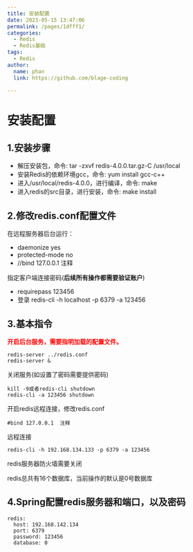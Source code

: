 ```yaml
---
title: 安装配置
date: 2023-05-15 13:47:06
permalink: /pages/1dfff1/
categories: 
  - Redis
  - Redis基础
tags: 
  - Redis
author: 
  name: phan
  link: https://github.com/blage-coding

---
```

# 安装配置

## 1.安装步骤

- 解压安装包，命令: tar -zxvf redis-4.0.0.tar.gz-C /usr/local
- 安装Redis的依赖环境gcc，命令: yum install gcc-c++
- 进入/usr/local/redis-4.0.0，进行编译，命令: make
- 进入redis的src目录，进行安装，命令: make install

## 2.修改redis.conf配置文件

在远程服务器后台运行：

- daemonize yes
- protected-mode no
- //bind 127.0.0.1    注释

指定客户端连接密码(**后续所有操作都需要验证账户**)

- requirepass 123456
- 登录 redis-cli -h localhost -p 6379 -a 123456

## 3.基本指令

<font color="red">**开启后台服务，需要指明加载的配置文件。**</font>

```
redis-server ../redis.conf 
redis-server &
```

关闭服务(如设置了密码需要提供密码)

```
kill -9或者redis-cli shutdown
redis-cli -a 123456 shutdown
```

开启redis远程连接，修改redis.conf

``` 
#bind 127.0.0.1  注释
```

远程连接

```
redis-cli -h 192.168.134.133 -p 6379 -a 123456
```

redis服务器防火墙需要关闭

redis总共有16个数据库，当前操作的默认是0号数据库

## 4.Spring配置redis服务器和端口，以及密码

```
redis:
  host: 192.168.142.134
  port: 6379
  password: 123456
  database: 0
```
